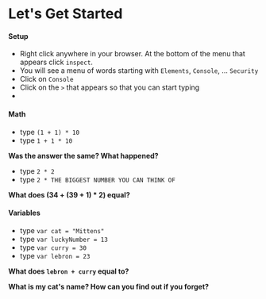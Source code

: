 # Let's Get Started


#### Setup 

* Right click anywhere in your browser. At the bottom of the menu that appears click `inspect`.
* You will see a menu of words starting with `Elements`, `Console`, ... `Security`
* Click on `Console`
* Click on the `>` that appears so that you can start typing
*

#### Math
* type `(1 + 1) * 10`
* type `1 + 1 * 10`

__Was the answer the same? What happened?__

* type `2 * 2`
* type `2 * THE BIGGEST NUMBER YOU CAN THINK OF`

__What does (34 + (39 + 1) * 2) equal?__

#### Variables

* type `var cat = "Mittens"`
* type `var luckyNumber = 13`
* type `var curry = 30`
* type `var lebron = 23`

__What does `lebron + curry` equal to?__

__What is my cat's name? How can you find out if you forget?__
